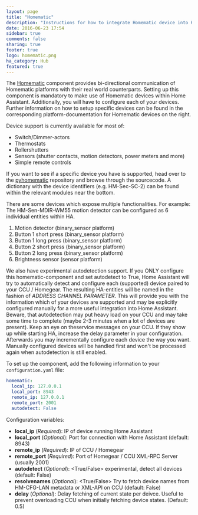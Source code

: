 ```yaml
---
layout: page
title: "Homematic"
description: "Instructions for how to integrate Homematic device into Home Assistant."
date: 2016-06-23 17:54
sidebar: true
comments: false
sharing: true
footer: true
logo: homematic.png
ha_category: Hub
featured: true
---
```



The [Homematic](http://www.homematic.com/) component provides bi-directional communication of Homematic platforms with their real world counterparts. Setting up this component is mandatory to make use of Homematic devices within Home Assistant.
Additionally, you will have to configure each of your devices. Further information on how to setup specific devices can be found in the corresponding platform-documentation for Homematic devices on the right.

Device support is currently available for most of:

- Switch/Dimmer-actors
- Thermostats
- Rollershutters
- Sensors (shutter contacts, motion detectors, power meters and more)
- Simple remote controls

If you want to see if a specific device you have is supported, head over to the [pyhomematic](https://github.com/danielperna84/pyhomematic/tree/master/pyhomematic/devicetypes) repository and browse through the sourcecode. A dictionary with the device identifiers (e.g. HM-Sec-SC-2) can be found within the relevant modules near the bottom.

There are some devices which expose multiple functionalities. For example: The HM-Sen-MDIR-WM55 motion detector can be configured as 6 individual entities within HA.

1. Motion detector (binary_sensor platform)
2. Button 1 short press (binary_sensor platform)
3. Button 1 long press (binary_sensor platform)
4. Button 2 short press (binary_sensor platform)
5. Button 2 long press (binary_sensor platform)
6. Brightness sensor (sensor platform)

We also have experimental autodetection support. If you ONLY configure this homematic-component and set autodetect to True, Home Assistant will try to automatically detect and configure each (supported) device paired to your CCU / Homegear. The resulting HA-entities will be named in the fashion of _ADDRESS CHANNEL PARAMETER_. This will provide you with the information which of your devices are supported and may be explicitly configured manually for a more useful integration into Home Assistant. Beware, that autodetection may put heavy load on your CCU and may take some time to complete (maybe 2-3 minutes when a lot of devices are present). Keep an eye on theservice messages on your CCU. If they show up while starting HA, increase the delay parameter in your configuration.
Afterwards you may incrementally configure each device the way you want. Manually configured devices will be handled first and won't be processed again when autodetection is still enabled.

To set up the component, add the following information to your `configuration.yaml` file:

```yaml
homematic:
  local_ip: 127.0.0.1
  local_port: 8943
  remote_ip: 127.0.0.1
  remote_port: 2001
  autodetect: False
```

Configuration variables:

- **local_ip** (*Required*): IP of device running Home Assistant
- **local_port** (*Optional*): Port for connection with Home Assistant (default: 8943)
- **remote_ip** (*Required*): IP of CCU / Homegear
- **remote_port** (*Required*): Port of Homegear / CCU XML-RPC Server (usually 2001)
- **autodetect** (*Optional*): <True/False> experimental, detect all devices (default: False)
- **resolvenames** (*Optional*): <True/False> Try to fetch device names from HM-CFG-LAN metadata or XML-API on CCU (default: False)
- **delay** (*Optional*): <Float> Delay fetching of current state per deivce. Useful to prevent overloading CCU when initially fetching device states. (Default: 0.5)